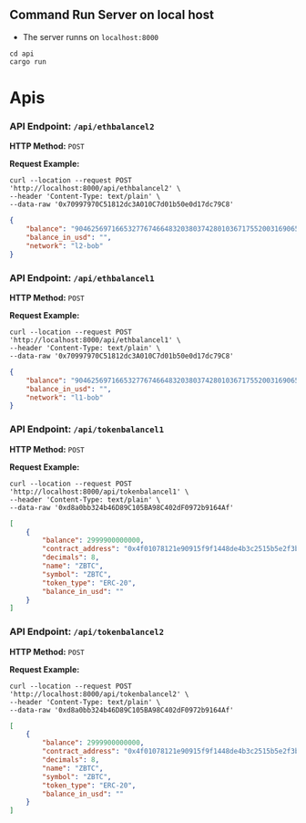 ## Command Run Server on local host
- The server runns on `localhost:8000`
```shell
cd api
cargo run
```

# Apis 

### API Endpoint: `/api/ethbalancel2`

**HTTP Method:** `POST`

**Request Example:**

```shell
curl --location --request POST 'http://localhost:8000/api/ethbalancel2' \
--header 'Content-Type: text/plain' \
--data-raw '0x70997970C51812dc3A010C7d01b50e0d17dc79C8'
```

```json
{
    "balance": "904625697166532776746648320380374280103671755200316906557737278119145646739",
    "balance_in_usd": "",
    "network": "l2-bob"
}
```


### API Endpoint: `/api/ethbalancel1`

**HTTP Method:** `POST`

**Request Example:**

```shell
curl --location --request POST 'http://localhost:8000/api/ethbalancel1' \
--header 'Content-Type: text/plain' \
--data-raw '0x70997970C51812dc3A010C7d01b50e0d17dc79C8'
```

```json
{
    "balance": "904625697166532776746648320380374280103671755200316906557737278119145646739",
    "balance_in_usd": "",
    "network": "l1-bob"
}
```

### API Endpoint: `/api/tokenbalancel1`

**HTTP Method:** `POST`

**Request Example:**

```shell
curl --location --request POST 'http://localhost:8000/api/tokenbalancel1' \
--header 'Content-Type: text/plain' \
--data-raw '0xd8a0bb324b46D89C105BA98C402dF0972b9164Af'
```

```json
[
    {
        "balance": 2999900000000,
        "contract_address": "0x4f01078121e90915f9f1448de4b3c2515b5e2f3b",
        "decimals": 8,
        "name": "ZBTC",
        "symbol": "ZBTC",
        "token_type": "ERC-20",
        "balance_in_usd": ""
    }
]
```

### API Endpoint: `/api/tokenbalancel2`

**HTTP Method:** `POST`

**Request Example:**

```shell
curl --location --request POST 'http://localhost:8000/api/tokenbalancel2' \
--header 'Content-Type: text/plain' \
--data-raw '0xd8a0bb324b46D89C105BA98C402dF0972b9164Af'
```

```json
[
    {
        "balance": 2999900000000,
        "contract_address": "0x4f01078121e90915f9f1448de4b3c2515b5e2f3b",
        "decimals": 8,
        "name": "ZBTC",
        "symbol": "ZBTC",
        "token_type": "ERC-20",
        "balance_in_usd": ""
    }
]
```
